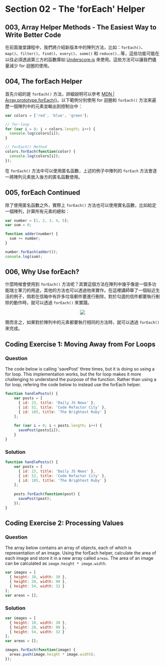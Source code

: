 # Section 02 - The 'forEach' Helper

## 003, Array Helper Methods - The Easiest Way to Write Better Code

在前面幾堂課程中，我們將介紹新版本中的陣列方法，比如：`forEach()`、`map()`、`filter()`、`find()`、`every()`、`some()` 和 `reduce()`…等，這些功能可能在以往必須透過第三方的函數庫如 [Underscore.js](https://underscorejs.org/) 來使用。這些方法可以讓我們儘量減少 for 迴圈的使用。

## 004, The forEach Helper

首先介紹的是 `forEach()` 方法，詳細說明可以參考 [MDN | Array.prototype.forEach()](https://developer.mozilla.org/en-US/docs/Web/JavaScript/Reference/Global_Objects/Array/forEach)。以下範例分別使用 for 迴圈和 `forEach()` 方法來遍歷一個陣列中的元素並輸出到控制台中：

```javascript
var colors = ['red', 'blue', 'green'];

// for-loop
for (var i = 0; i < colors.length; i++) {
  console.log(colors[i]);
}

// forEach() Method
colors.forEach(function(color) {
  console.log(colors[i]);
});
```

在 `forEach()` 方法中可以使用匿名函數，上述的例子中陣列的 `forEach` 方法會逐一將陣列元素放入後方的匿名函數使用。

## 005, forEach Continued

除了使用匿名函數之外，實際上 `forEach()` 方法也可以使用實名函數，比如給定一個陣列，計算所有元素的總和：

```javascript
var number = [1, 2, 3, 4, 5];
var sum = 0;

function adder(number) {
  sum += number;
}

number.forEach(adder());
console.log(sum);
```

## 006, Why Use forEach?

什麼時候會使用到 `forEach()` 方法呢？其實這個方法在陣列中幾乎像是一個多功能瑞士軍刀的用途，其他的方法也可以透過他來實作。在這裡講師舉了一個貼近生活的例子，倘若在信箱中有許多垃圾郵件要進行刪除，對於勾選的信件都要執行刪除的動作時，就可以透過 `forEach()` 來實踐。

<p align="center">
  <img src="https://i.imgur.com/Vi1toDV.png">
</p>

簡而言之，如果對於陣列中的元素都要執行相同的方法時，就可以透過 `forEach()` 來完成。

## Coding Exercise 1: Moving Away from For Loops

### Question

The code below is calling 'savePost' three times, but it is doing so using a for loop. This implementation works, but the for loop makes it more challenging to understand the purpose of the function. Rather than using a for loop, refering the code below to instead use the forEach helper.

```javascript
function handlePosts() {
    var posts = [
      { id: 23, title: 'Daily JS News' },
      { id: 52, title: 'Code Refactor City' },
      { id: 105, title: 'The Brightest Ruby' }
    ];
    
    for (var i = 0; i < posts.length; i++) {
      savePost(posts[i]);
    }
}
```

### Solution

```javascript
function handlePosts() {
    var posts = [
      { id: 23, title: 'Daily JS News' },
      { id: 52, title: 'Code Refactor City' },
      { id: 105, title: 'The Brightest Ruby' }
    ];
    
    posts.forEach(function(post) {
      savePost(post);
    });
}
```

## Coding Exercise 2: Processing Values

### Question

The array below contains an array of objects, each of which is representation of an image. Using the forEach helper, calculate the area of each image and store it in a new array called `areas`. The area of an image can be calculated as `image.height * image.width`.

```javascript
var images = [
  { height: 10, width: 30 },
  { height: 20, width: 90 },
  { height: 54, width: 32 }
];
var areas = [];
```

### Solution

```javascript
var images = [
  { height: 10, width: 30 },
  { height: 20, width: 90 },
  { height: 54, width: 32 }
];
var areas = [];

images.forEach(function(image) {
  areas.push(image.height * image.width);
});
```